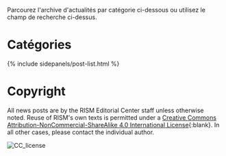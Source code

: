 Parcourez l'archive d'actualités par catégorie ci-dessous ou utilisez le champ de recherche ci-dessus.

# Catégories

{% include sidepanels/post-list.html %}

# Copyright

All news posts are by the RISM Editorial Center staff unless otherwise noted. Reuse of RISM's own texts is permitted under a [Creative Commons Attribution-NonCommercial-ShareAlike 4.0 International License](http://creativecommons.org/licenses/by-nc-sa/4.0/){:blank}. In all other cases, please contact the individual author.

![CC_license](/images/CC_license.png)
